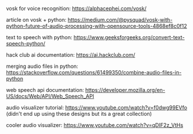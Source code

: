 vosk for voice recognition: https://alphacephei.com/vosk/

article on vosk + python: https://medium.com/@pysquad/vosk-with-python-future-of-audio-processing-with-opensource-tools-4868ef8c0f12

text to speech with python: https://www.geeksforgeeks.org/convert-text-speech-python/

hack club ai documentation: https://ai.hackclub.com/

merging audio files in python: https://stackoverflow.com/questions/61499350/combine-audio-files-in-python

web speech api documentation: https://developer.mozilla.org/en-US/docs/Web/API/Web_Speech_API

audio visualizer tutorial: https://www.youtube.com/watch?v=f0dwg99EVfo (didn't end up using these designs but its a great collection)

cooler audio visualizer: https://www.youtube.com/watch?v=qDIF2z_VtHs